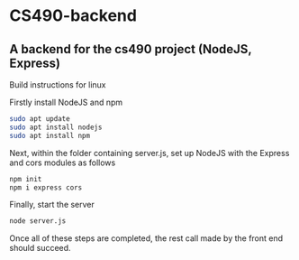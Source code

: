 # CS490-backend
## A backend for the cs490 project (NodeJS, Express)


Build instructions for linux
    
Firstly install NodeJS and npm
```bash
sudo apt update
sudo apt install nodejs
sudo apt install npm
```

Next, within the folder containing server.js, set up NodeJS with the Express and cors modules as follows
```bash
npm init
npm i express cors
``` 
Finally, start the server
```bash
node server.js
```

Once all of these steps are completed, the rest call made by the front end should succeed.
